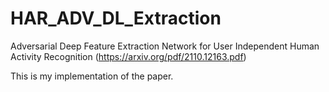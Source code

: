 # HAR_ADV_DL_Extraction
Adversarial Deep Feature Extraction Network for User Independent Human Activity Recognition (https://arxiv.org/pdf/2110.12163.pdf)

This is my implementation of the paper.
